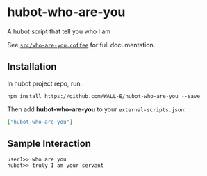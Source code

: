 # hubot-who-are-you

A hubot script that tell you who I am

See [`src/who-are-you.coffee`](src/who-are-you.coffee) for full documentation.

## Installation

In hubot project repo, run:

`npm install https://github.com/WALL-E/hubot-who-are-you --save`

Then add **hubot-who-are-you** to your `external-scripts.json`:

```json
["hubot-who-are-you"]
```

## Sample Interaction

```
user1>> who are you
hubot>> truly I am your servant
```
